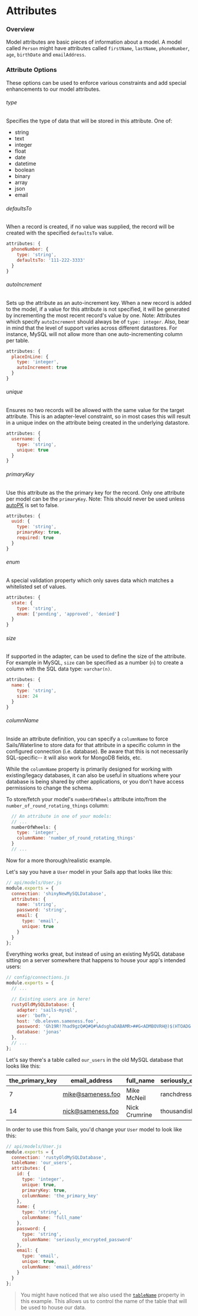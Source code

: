 # Attributes
### Overview

Model attributes are basic pieces of information about a model. A model called `Person` might have attributes called `firstName`, `lastName`, `phoneNumber`, `age`, `birthDate` and `emailAddress`.
<!--
> TODO: address sql vs. no sql and stuff like:
> """
> In most cases, this data is _homogenous_, meaning each record has the same attributes,
> """
-->

### Attribute Options

These options can be used to enforce various constraints and add special enhancements to our model attributes.

###### type

Specifies the type of data that will be stored in this attribute.  One of:

- string
- text
- integer
- float
- date
- datetime
- boolean
- binary
- array
- json
- email


###### defaultsTo

When a record is created, if no value was supplied, the record will be created with the specified `defaultsTo` value.

```javascript
attributes: {
  phoneNumber: {
    type: 'string',
    defaultsTo: '111-222-3333'
  }
}
```

###### autoIncrement

Sets up the attribute as an auto-increment key.  When a new record is added to the model, if a value for this attribute is not specified, it will be generated by incrementing the most recent record's value by one. Note: Attributes which specify `autoIncrement` should always be of `type: integer`. Also, bear in mind that the level of support varies across different datastores. For instance, MySQL will not allow more than one auto-incrementing column per table.

```javascript
attributes: {
  placeInLine: {
    type: 'integer',
    autoIncrement: true
  }
}
```

###### unique

Ensures no two records will be allowed with the same value for the target attribute. This is an adapter-level constraint, so in most cases this will result in a unique index on the attribute being created in the underlying datastore.

```javascript
attributes: {
  username: {
    type: 'string',
    unique: true
  }
}
```

<!--

Omitting `index` from docs for now.

###### index

Will create a simple index in the underlying datastore for faster queries if available. This is only for simple indexes and currently dosn't support compound indexes. For these you will need to create them yourself or use a migration.

There is currently an issue with adding indexes to string fields. Because Waterline performs its queries in a case insensitive manner we are unable to use the index on a string attribute. There are some workarounds being discussed but nothing is implemented so far. This will be updated in the near future to fully support indexes on strings.

javascript
attributes: {
  email: {
    type: 'string',
    index: true
  }
}

-->

###### primaryKey

Use this attribute as the the primary key for the record. Only one attribute per model can be the `primaryKey`.  Note: This should never be used unless [autoPK](http://sailsjs.org/documentation/concepts/ORM/model-settings.html?q=autopk) is set to false.

```javascript
attributes: {
  uuid: {
    type: 'string',
    primaryKey: true,
    required: true
  }
}
```

###### enum

A special validation property which only saves data which matches a whitelisted set of values.

```javascript
attributes: {
  state: {
    type: 'string',
    enum: ['pending', 'approved', 'denied']
  }
}
```

<!--
These are not ready for prime-time yet, but listing them here so they're easy to reference and add to official docs later:

###### example

An example value for this attribute, e.g. "Albus Dumbledore".


###### validationMessage

A custom validation message to use when any validations fail for this attribute.

-->

###### size

If supported in the adapter, can be used to define the size of the attribute. For example in MySQL, `size` can be specified as a number (`n`) to create a column with the SQL data type: `varchar(n)`.

```javascript
attributes: {
  name: {
    type: 'string',
    size: 24
  }
}
```

###### columnName


Inside an attribute definition, you can specify a `columnName` to force Sails/Waterline to store data for that attribute in a specific column in the configured connection (i.e. database).  Be aware that this is not necessarily SQL-specific-- it will also work for MongoDB fields, etc.

While the `columnName` property is primarily designed for working with existing/legacy databases, it can also be useful in situations where your database is being shared by other applications, or you don't have access permissions to change the schema.

To store/fetch your model's `numberOfWheels` attribute into/from the `number_of_round_rotating_things` column:
```javascript
  // An attribute in one of your models:
  // ...
  numberOfWheels: {
    type: 'integer',
    columnName: 'number_of_round_rotating_things'
  }
  // ...
```


Now for a more thorough/realistic example.

Let's say you have a `User` model in your Sails app that looks like this:

```javascript
// api/models/User.js
module.exports = {
  connection: 'shinyNewMySQLDatabase',
  attributes: {
    name: 'string',
    password: 'string',
    email: {
      type: 'email',
      unique: true
    }
  }
};
```


Everything works great, but instead of using an existing MySQL database sitting on a server somewhere that happens to house your app's intended users:

```javascript
// config/connections.js
module.exports = {
  // ...

  // Existing users are in here!
  rustyOldMySQLDatabase: {
    adapter: 'sails-mysql',
    user: 'bofh',
    host: 'db.eleven.sameness.foo',
    password: 'Gh19R!?had9gzQ#Q#Q#%AdsghaDABAMR>##G<ADMBOVRH@)$(HTOADG!GNADSGADSGNBI@(',
    database: 'jonas'
  },
  // ...
};
```

Let's say there's a table called `our_users` in the old MySQL database that looks like this:

| the_primary_key | email_address | full_name | seriously_encrypted_password|
|------|---|----|---|
| 7 | mike@sameness.foo | Mike McNeil | ranchdressing |
| 14 | nick@sameness.foo | Nick Crumrine | thousandisland |


In order to use this from Sails, you'd change your `User` model to look like this:

```javascript
// api/models/User.js
module.exports = {
  connection: 'rustyOldMySQLDatabase',
  tableName: 'our_users',
  attributes: {
    id: {
      type: 'integer',
      unique: true,
      primaryKey: true,
      columnName: 'the_primary_key'
    },
    name: {
      type: 'string',
      columnName: 'full_name'
    },
    password: {
      type: 'string',
      columnName: 'seriously_encrypted_password'
    },
    email: {
      type: 'email',
      unique: true,
      columnName: 'email_address'
    }
  }
};
```

> You might have noticed that we also used the [`tableName`](http://sailsjs.org/documentation/concepts/ORM/model-settings.html?q=tablename) property in this example.  This allows us to control the name of the table that will be used to house our data.







<docmeta name="uniqueID" value="Attributes951609">
<docmeta name="displayName" value="Attributes">
